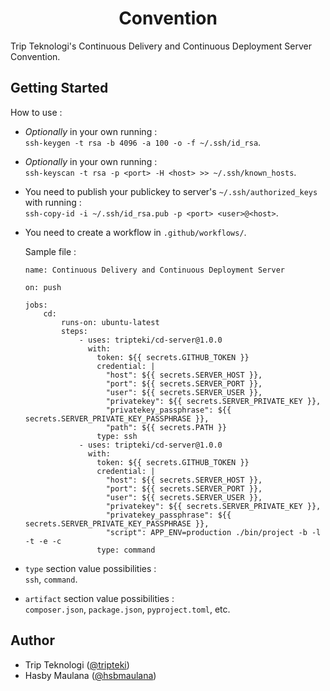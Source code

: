 <h1 align="center">Convention</h1>

Trip Teknologi's Continuous Delivery and Continuous Deployment Server Convention.

Getting Started
---

How to use :

- *Optionally* in your own running :<br />`ssh-keygen -t rsa -b 4096 -a 100 -o -f ~/.ssh/id_rsa`.

- *Optionally* in your own running :<br />`ssh-keyscan -t rsa -p <port> -H <host> >> ~/.ssh/known_hosts`.

- You need to publish your publickey to server's `~/.ssh/authorized_keys` with running :<br />`ssh-copy-id -i ~/.ssh/id_rsa.pub -p <port> <user>@<host>`.

- You need to create a workflow in `.github/workflows/`.

    Sample file :

    ```
    name: Continuous Delivery and Continuous Deployment Server

    on: push

    jobs:
        cd:
            runs-on: ubuntu-latest
            steps:
                - uses: tripteki/cd-server@1.0.0
                  with:
                    token: ${{ secrets.GITHUB_TOKEN }}
                    credential: |
                      "host": ${{ secrets.SERVER_HOST }},
                      "port": ${{ secrets.SERVER_PORT }},
                      "user": ${{ secrets.SERVER_USER }},
                      "privatekey": ${{ secrets.SERVER_PRIVATE_KEY }},
                      "privatekey_passphrase": ${{ secrets.SERVER_PRIVATE_KEY_PASSPHRASE }},
                      "path": ${{ secrets.PATH }}
                    type: ssh
                - uses: tripteki/cd-server@1.0.0
                  with:
                    token: ${{ secrets.GITHUB_TOKEN }}
                    credential: |
                      "host": ${{ secrets.SERVER_HOST }},
                      "port": ${{ secrets.SERVER_PORT }},
                      "user": ${{ secrets.SERVER_USER }},
                      "privatekey": ${{ secrets.SERVER_PRIVATE_KEY }},
                      "privatekey_passphrase": ${{ secrets.SERVER_PRIVATE_KEY_PASSPHRASE }},
                      "script": APP_ENV=production ./bin/project -b -l -t -e -c
                    type: command
    ```

- `type` section value possibilities :<br />`ssh`, `command`.
- `artifact` section value possibilities :<br />`composer.json`, `package.json`, `pyproject.toml`, etc.

Author
---

- Trip Teknologi ([@tripteki](https://linkedin.com/company/tripteki))
- Hasby Maulana ([@hsbmaulana](https://linkedin.com/in/hsbmaulana))
